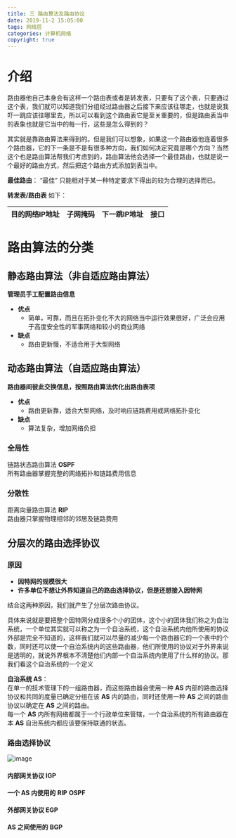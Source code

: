 ```yaml
---
title: 三 路由算法及路由协议
date: 2019-11-2 15:05:00
tags: 网络层
categories: 计算机网络
copyright: true
---
```

# 介绍
路由器他自己本身会有这样一个路由表或者是转发表，只要有了这个表，只要通过这个表，我们就可以知道我们分组经过路由器之后接下来应该往哪走，也就是说我吓一跳应该往哪里去，所以可以看到这个路由表它是至关重要的，但是路由表当中的表象也就是它当中的每一行，这些是怎么得到的？  
  
其实就是靠路由算法来得到的。但是我们可以想象，如果这一个路由器他连着很多个路由器，它的下一条是不是有很多种方向，我们如何决定究竟是哪个方向？当然这个也是路由算法帮我们考虑到的，路由算法他会选择一个最佳路由，也就是说一个最好的路由方式，然后把这个路由方式添加到表当中。  

**最佳路由**： “最佳” 只能相对于某一种特定要求下得出的较为合理的选择而已。  

**转发表/路由表** 如下：

目的网络IP地址  | 子网掩码 | 下一跳IP地址|接口
---|---|---|---|

<!--more-->
# 路由算法的分类
## 静态路由算法（非自适应路由算法）
**管理员手工配置路由信息**
- **优点**
    -  简单，可靠，而且在拓扑变化不大的网络当中运行效果很好，广泛会应用于高度安全性的军事网络和较小的商业网络
- **缺点**
    - 路由更新慢，不适合用于大型网络
## 动态路由算法（自适应路由算法）
**路由器间彼此交换信息，按照路由算法优化出路由表项**
- **优点**
    -  路由更新靠，适合大型网络，及时响应链路费用或网络拓扑变化
- **缺点**
    - 算法复杂，增加网络负担

### 全局性
链路状态路由算法 **OSPF**  
所有路由器掌握完整的网络拓扑和链路费用信息
### 分散性
距离向量路由算法 **RIP**  
路由器只掌握物理相邻的邻居及链路费用  
## 分层次的路由选择协议
### 原因
- **因特网的规模很大**
- **许多单位不想让外界知道自己的路由选择协议，但是还想接入因特网**  
  
结合这两种原因，我们就产生了分层次路由协议。  
  
具体来说就是要把整个因特网分成很多个小的团体，这个小的团体我们称之为自治系统，一个单位其实就可以称之为一个自治系统，这个自治系统内他所使用的协议外部是完全不知道的，这样我们就可以尽量的减少每一个路由器它的一个表中的个数，同时还可以使一个自治系统内的这些路由器，他们所使用的协议对于外界来说是透明的，就说外界根本不清楚他们内部一个自治系统内使用了什么样的协议。那我们看这个自治系统的一个定义

**自治系统 AS**：  
在单一的技术管理下的一组路由器，而这些路由器会使用一种 **AS** 内部的路由选择协议和共同的度量已确定分组在该 **AS** 内的路由，同时还使用一种 **AS** 之间的路由协议以确定在 **AS** 之间的路由。   
每一个 **AS** 内所有网络都属于一个行政单位来管辖，一个自治系统的所有路由器在本 **AS** 自治系统内都应该要保持联通的状态。  
### 路由选择协议
![image](https://note.youdao.com/yws/public/resource/359e08a52f64deaac553adb0132327ad/xmlnote/653747D7765648249F984B2CAEBD9BE5/14171)
#### 内部网关协议 IGP
**一个 AS 内使用的** **RIP** **OSPF**
#### 外部网关协议 EGP 
**AS 之间使用的**  **BGP** 
